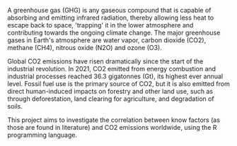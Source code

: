 A greenhouse gas (GHG) is any gaseous compound that is capable of absorbing and emitting infrared radiation, thereby allowing less heat to escape back to space, 
'trapping' it in the lower atmosphere and contributing towards the ongoing climate change. The major greenhouse gases in Earth's atmosphere are water vapor, 
carbon dioxide (CO2), methane (CH4), nitrous oxide (N2O) and ozone (O3).

Global CO2 emissions have risen dramatically since the start of the industrial revolution. In 2021, CO2 emitted from energy combustion and industrial processes 
reached 36.3 gigatonnes (Gt), its highest ever annual level. Fossil fuel use is the primary source of CO2, but it is also emitted from direct human-induced impacts 
on forestry and other land use, such as through deforestation, land clearing for agriculture, and degradation of soils.

This project aims to investigate the correlation between know factors (as those are found in literature) and CO2 emissions worldwide, using the R programming language.
